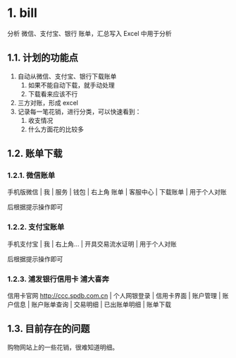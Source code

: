 # 1. bill

分析 微信、支付宝、银行 账单，汇总写入 Excel 中用于分析

## 1.1. 计划的功能点

1. 自动从微信、支付宝、银行下载账单
    1. 如果不能自动下载，就手动处理
    2. 下载看来应该不行
2. 三方对账，形成 excel
3. 记录每一笔花销，进行分类，可以快速看到：
    1. 收支情况
    2. 什么方面花的比较多

## 1.2. 账单下载

### 1.2.1. 微信账单

手机版微信 | 我 | 服务 | 钱包 | 右上角 账单 | 客服中心 | 下载账单 | 用于个人对账

后根据提示操作即可
 
### 1.2.2. 支付宝账单

手机支付宝 | 我 | 右上角... | 开具交易流水证明 | 用于个人对账

后根据提示操作即可

### 1.2.3. 浦发银行信用卡 浦大喜奔

信用卡官网 http://ccc.spdb.com.cn | 个人网银登录 | 信用卡界面 | 账户管理 | 账户信息 | 账户账单查询 | 交易明细 | 已出账单明细 | 账单下载

## 1.3. 目前存在的问题

购物网站上的一些花销，很难知道明细。
